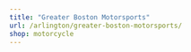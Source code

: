 ```yaml
---
title: "Greater Boston Motorsports"
url: /arlington/greater-boston-motorsports/
shop: motorcycle
---
```

